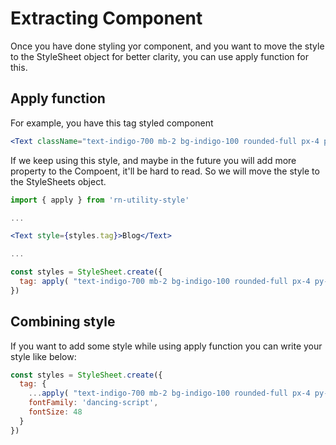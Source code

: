 # Extracting Component

Once you have done styling yor component, and you want to move the style to the StyleSheet object for better clarity, you can use apply function for this.

## Apply function
For example, you have this tag styled component

```jsx
<Text className="text-indigo-700 mb-2 bg-indigo-100 rounded-full px-4 py-1 font-bold self-start">Blog</Text>
```

If we keep using this style, and maybe in the future you will add more property to the Compoent, it'll be hard to read. So we will move the style to the StyleSheets object.

```jsx
import { apply } from 'rn-utility-style'

...

<Text style={styles.tag}>Blog</Text>

...

const styles = StyleSheet.create({
  tag: apply( "text-indigo-700 mb-2 bg-indigo-100 rounded-full px-4 py-1 font-bold self-start" )
})
```

## Combining style

If you want to add some style while using apply function you can write your style like below:

```js
const styles = StyleSheet.create({
  tag: {
    ...apply( "text-indigo-700 mb-2 bg-indigo-100 rounded-full px-4 py-1 font-bold self-start" ),
    fontFamily: 'dancing-script',
    fontSize: 48
  }
})
```